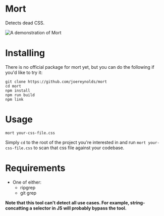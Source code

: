 # Mort

Detects dead CSS.

![A demonstration of Mort](https://i.imgur.com/KcHogZC.gif)

# Installing

There is no official package for mort yet, but you can do the following if you'd like to try it:

```
git clone https://github.com/joereynolds/mort 
cd mort
npm install 
npm run build
npm link
```

# Usage

```
mort your-css-file.css
```

Simply `cd` to the root of the project you're interested in and run `mort your-css-file.css` to scan that css file against your codebase.


# Requirements

- One of either:
    - ripgrep
    - git grep


**Note that this tool can't detect all use cases. For example, string-concatting a selector in JS will probably bypass the tool.**
